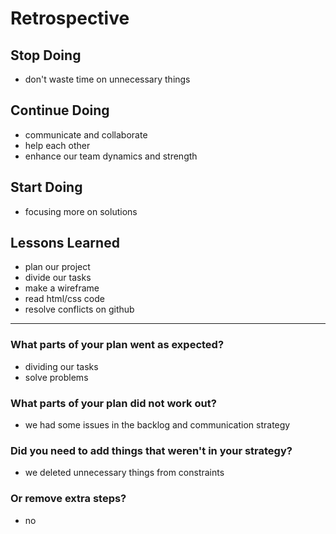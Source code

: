 # Retrospective

## Stop Doing

- don't waste time on unnecessary things

## Continue Doing

- communicate and collaborate
- help each other
- enhance our team dynamics and strength

## Start Doing

- focusing more on solutions

## Lessons Learned

- plan our project
- divide our tasks
- make a wireframe
- read html/css code
- resolve conflicts on github

---

### What parts of your plan went as expected?

- dividing our tasks
- solve problems

### What parts of your plan did not work out?

- we had some issues in the backlog and communication strategy

### Did you need to add things that weren't in your strategy?

- we deleted unnecessary things from constraints

### Or remove extra steps?

- no
